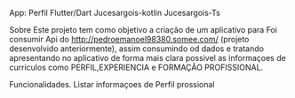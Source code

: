 App: Perfil
Flutter/Dart Jucesargois-kotlin Jucesargois-Ts

Sobre
Este projeto tem como objetivo a criação de um aplicativo para Foi  consumir Api do http://pedroemanoel98380.somee.com/ (projeto desenvolvido anteriormente), assim consumindo od dados e tratando apresentando no aplicativo de forma mais clara possivel as informaçoes de curriculos como PERFIL,EXPERIENCIA e FORMAÇÃO PROFISSIONAL.

Funcionalidades.
Listar informaçoes de Perfil prossional
